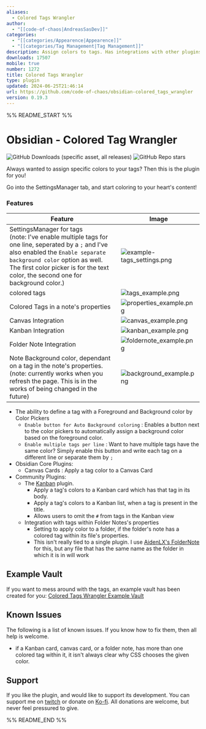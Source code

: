 ```yaml
---
aliases:
  - Colored Tags Wrangler
author:
  - "[[code-of-chaos|AndreasSasDev]]"
categories:
  - "[[categories/Appearence|Appearence]]"
  - "[[categories/Tag Management|Tag Management]]"
description: Assign colors to tags. Has integrations with other plugins, like Kanban.
downloads: 17507
mobile: true
number: 1272
title: Colored Tags Wrangler
type: plugin
updated: 2024-06-25T21:46:14
url: https://github.com/code-of-chaos/obsidian-colored_tags_wrangler
version: 0.19.3
---
```


%% README_START %%

# Obsidian - Colored Tag Wrangler

<span>
	<img alt="GitHub Downloads (specific asset, all releases)" src="https://img.shields.io/github/downloads/code-of-chaos/obsidian-colored_tags_wrangler/main.js">
	<img alt="GitHub Repo stars" src="https://img.shields.io/github/stars/code-of-chaos/obsidian-colored_tags_wrangler">
</span>

Always wanted to assign specific colors to your tags? Then this is the plugin for you!

Go into the SettingsManager tab, and start coloring to your heart's content!

### Features

| Feature                                                                                                                                                                                                                                                          | Image                                                                                                                                                |
|------------------------------------------------------------------------------------------------------------------------------------------------------------------------------------------------------------------------------------------------------------------|------------------------------------------------------------------------------------------------------------------------------------------------------|
| SettingsManager for tags <br> (note: I've enable multiple tags for one line, seperated by a `;` and I've also enabled the `Enable separate background color` option as well. The first color picker is for the text color, the second one for background color.) | ![example-tags_settings.png](https://raw.githubusercontent.com/code-of-chaos/obsidian-colored_tags_wrangler/master/assets/example-tags_settings.png) |
| colored tags                                                                                                                                                                                                                                                     | ![tags_example.png](https://raw.githubusercontent.com/code-of-chaos/obsidian-colored_tags_wrangler/master/assets/example-tags.png)                   |
| Colored Tags in a note's properties                                                                                                                                                                                                                              | ![properties_example.png](https://raw.githubusercontent.com/code-of-chaos/obsidian-colored_tags_wrangler/master/assets/example-properties.png)       |
| Canvas Integration                                                                                                                                                                                                                                               | ![canvas_example.png](https://raw.githubusercontent.com/code-of-chaos/obsidian-colored_tags_wrangler/master/assets/example-canvas.png)               |
| Kanban Integration                                                                                                                                                                                                                                               | ![kanban_example.png](https://raw.githubusercontent.com/code-of-chaos/obsidian-colored_tags_wrangler/master/assets/example-kanban.png)               |
| Folder Note Integration                                                                                                                                                                                                                                          | ![foldernote_example.png](https://raw.githubusercontent.com/code-of-chaos/obsidian-colored_tags_wrangler/master/assets/example-folder_note.png)      |
| Note Background color, dependant on a tag in the note's properties. <br> (note: currently works when you refresh the page. This is in the works of being changed in the future)                                                                                  | ![background_example.png](https://raw.githubusercontent.com/code-of-chaos/obsidian-colored_tags_wrangler/master/assets/example-note_background.png)  |

- The ability to define a tag with a Foreground and Background color by Color Pickers
	- `Enable button for Auto Background coloring` : Enables a button next to the color pickers to automatically assign
	  a background color based on the foreground color.
	- `Enable multiple tags per line` : Want to have multiple tags have the same color? Simply enable this button and
	  write each tag on a different line or separate them by `;`
- Obsidian Core Plugins:
	- Canvas Cards : Apply a tag color to a Canvas Card
- Community Plugins:
	- The [Kanban](https://github.com/mgmeyers/obsidian-kanban) plugin.
		- Apply a tag's colors to a Kanban card which has that tag in its body.
		- Apply a tag's colors to a Kanban list, when a tag is present in the title.
		- Allows users to omit the `#` from tags in the Kanban view
	- Integration with tags within Folder Notes's properties
		- Setting to apply color to a folder, if the folder's note has a colored tag within its file's properties.
		- This isn't really tied to a single plugin. I
		  use [AidenLX's FolderNote](https://github.com/aidenlx/alx-folder-note) for this, but any file that has the
		  same name as the folder in which it is in will work

## Example Vault

If you want to mess around with the tags, an example vault has been created for you:
[Colored Tags Wrangler Example Vault](https://github.com/code-of-chaos/obsidian-colored_tags_wrangler-example_vault)

## Known Issues

The following is a list of known issues. If you know how to fix them, then all help is welcome.

- if a Kanban card, canvas card, or a folder note, has more than one colored tag within it, it isn't always clear why
  CSS chooses the given color.

## Support

If you like the plugin, and would like to support its development. You can support me
on [twitch](https://www.twitch.tv/andreassasdev) or donate on [Ko-fi](https://www.twitch.tv/andreassasdev).
All donations are welcome, but never feel pressured to give.


%% README_END %%